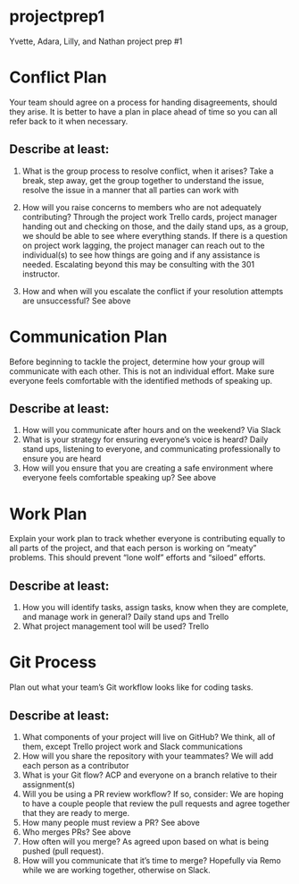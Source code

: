 # projectprep1
Yvette, Adara, Lilly, and Nathan project prep #1 

# Conflict Plan
Your team should agree on a process for handing disagreements, should they arise. It is better to have a plan in place ahead of time so you can all refer back to it when necessary.

## Describe at least:

1. What is the group process to resolve conflict, when it arises?  Take a break, step away, get the group together to understand the issue, resolve the issue in a manner that all parties can work with

2. How will you raise concerns to members who are not adequately contributing?  Through the project work Trello cards, project manager handing out and checking on those, and the daily stand ups, as a group, we should be able to see where everything stands.  If there is a question on project work lagging, the project manager can reach out to the individual(s) to see how things are going and if any assistance is needed.  Escalating beyond this may be consulting with the 301 instructor.

3. How and when will you escalate the conflict if your resolution attempts are unsuccessful?  See above

# Communication Plan
Before beginning to tackle the project, determine how your group will communicate with each other. This is not an individual effort. Make sure everyone feels comfortable with the identified methods of speaking up.

## Describe at least:

1. How will you communicate after hours and on the weekend?  Via Slack
2. What is your strategy for ensuring everyone’s voice is heard?  Daily stand ups, listening to everyone, and communicating professionally to ensure you are heard
3. How will you ensure that you are creating a safe environment where everyone feels comfortable speaking up?  See above

# Work Plan
Explain your work plan to track whether everyone is contributing equally to all parts of the project, and that each person is working on “meaty” problems. This should prevent “lone wolf” efforts and “siloed” efforts.

## Describe at least:

1. How you will identify tasks, assign tasks, know when they are complete, and manage work in general?  Daily stand ups and Trello
2. What project management tool will be used? Trello

# Git Process
Plan out what your team’s Git workflow looks like for coding tasks.

## Describe at least:

1. What components of your project will live on GitHub?  We think, all of them, except Trello project work and Slack communications
2. How will you share the repository with your teammates?  We will add each person as a contributor
3. What is your Git flow? ACP and everyone on a branch relative to their assignment(s)
4. Will you be using a PR review workflow? If so, consider:  We are hoping to have a couple people that review the pull requests and agree together that they are ready to merge.
5. How many people must review a PR?  See above
6. Who merges PRs?  See above
7. How often will you merge?  As agreed upon based on what is being pushed (pull request).
8. How will you communicate that it’s time to merge?  Hopefully via Remo while we are working together, otherwise on Slack.
